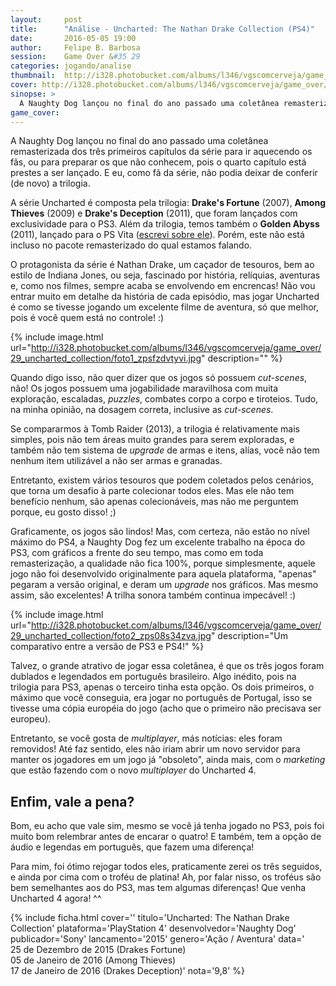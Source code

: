 ```yaml
---
layout:     post
title:      "Análise - Uncharted: The Nathan Drake Collection (PS4)"
date:       2016-05-05 19:00
author:     Felipe B. Barbosa
session:    Game Over &#35 29
categories: jogando/analise
thumbnail:  http://i328.photobucket.com/albums/l346/vgscomcerveja/game_over/29_uncharted_collection/post_thumbnail_zpsu7ompyfi.jpg
cover: http://i328.photobucket.com/albums/l346/vgscomcerveja/game_over/29_uncharted_collection/post_header_zpsdzzarezn.jpg
sinopse: >
  A Naughty Dog lançou no final do ano passado uma coletânea remasterizada dos três primeiros capítulos da série para ir aquecendo os fãs, ou para preparar os que não conhecem, pois o quarto capítulo está prestes a ser lançado. E eu, como fã da série, não podia deixar de conferir (de novo) a trilogia.
game_cover:
---
```

A Naughty Dog lançou no final do ano passado uma coletânea remasterizada dos três primeiros capítulos da série para ir aquecendo os fãs, ou para preparar os que não conhecem, pois o quarto capítulo está prestes a ser lançado. E eu, como fã da série, não podia deixar de conferir (de novo) a trilogia.

A série Uncharted é composta pela trilogia: **Drake's Fortune** (2007), **Among Thieves** (2009) e **Drake's Deception** (2011), que foram lançados com exclusividade para o PS3. Além da trilogia, temos também o **Golden Abyss** (2011), lançado para o PS Vita ([escrevi sobre ele](/jogando/analise/2015/12/10/analise-uncharted-golden-abyss-psvita.html)). Porém, este não está incluso no pacote remasterizado do qual estamos falando.

O protagonista da série é Nathan Drake, um caçador de tesouros, bem ao estilo de Indiana Jones, ou seja, fascinado por história, relíquias, aventuras e, como nos filmes, sempre acaba se envolvendo em encrencas! Não vou entrar muito em detalhe da história de cada episódio, mas jogar Uncharted é como se tivesse jogando um excelente filme de aventura, só que melhor, pois é você quem está no controle! :)

{% include image.html url="http://i328.photobucket.com/albums/l346/vgscomcerveja/game_over/29_uncharted_collection/foto1_zpsfzdvtyvi.jpg" description="" %}

Quando digo isso, não quer dizer que os jogos só possuem *cut-scenes*, não! Os jogos possuem uma jogabilidade maravilhosa com muita exploração, escaladas, *puzzles*, combates corpo a corpo e tiroteios. Tudo, na minha opinião, na dosagem correta, inclusive as *cut-scenes*.

Se compararmos à Tomb Raider (2013), a trilogia é relativamente mais simples, pois não tem áreas muito grandes para serem exploradas, e também não tem sistema de *upgrade* de armas e itens, alías, você não tem nenhum item utilizável a não ser armas e granadas.

Entretanto, existem vários tesouros que podem coletados pelos cenários, que torna um desafio à parte colecionar todos eles. Mas ele não tem benefício nenhum, são apenas colecionáveis, mas não me perguntem porque, eu gosto disso! ;)

Graficamente, os jogos são lindos! Mas, com certeza, não estão no nível máximo do PS4, a Naughty Dog fez um excelente trabalho na época do PS3, com gráficos a frente do seu tempo, mas como em toda remasterização, a qualidade não fica 100%, porque simplesmente, aquele jogo não foi desenvolvido originalmente para aquela plataforma, "apenas" pegaram a versão original, e deram um *upgrade* nos gráficos. Mas mesmo assim, são excelentes! A trilha sonora também continua impecável! :)

{% include image.html url="http://i328.photobucket.com/albums/l346/vgscomcerveja/game_over/29_uncharted_collection/foto2_zps08s34zva.jpg" description="Um comparativo entre a versão de PS3 e PS4!" %}

Talvez, o grande atrativo de jogar essa coletânea, é que os três jogos foram dublados e legendados em português brasileiro. Algo inédito, pois na trilogia para PS3, apenas o terceiro tinha esta opção. Os dois primeiros, o máximo que você conseguia, era jogar no português de Portugal, isso se tivesse uma cópia européia do jogo (acho que o primeiro não precisava ser europeu).

Entretanto, se você gosta de *multiplayer*, más notícias: eles foram removidos! Até faz sentido, eles não iriam abrir um novo servidor para manter os jogadores em um jogo já "obsoleto", ainda mais, com o *marketing* que estão fazendo com o novo *multiplayer* do Uncharted 4.

## Enfim, vale a pena?

Bom, eu acho que vale sim, mesmo se você já tenha jogado no PS3, pois foi muito bom relembrar antes de encarar o quatro! E também, tem a opção de áudio e legendas em português, que fazem uma diferença!

Para mim, foi ótimo rejogar todos eles, praticamente zerei os três seguidos, e ainda por cima com o troféu de platina! Ah, por falar nisso, os troféus são bem semelhantes aos do PS3, mas tem algumas diferenças! Que venha Uncharted 4 agora! ^^

{% include ficha.html
  cover=''
  titulo='Uncharted: The Nathan Drake Collection'
  plataforma='PlayStation 4'
  desenvolvedor='Naughty Dog'
  publicador='Sony'
  lancamento='2015'
  genero='Ação / Aventura'
  data='<br>25 de Dezembro de 2015 (Drakes Fortune)<br>05 de Janeiro de 2016 (Among Thieves)<br>17 de Janeiro de 2016 (Drakes Deception)'
  nota='9,8' %}

